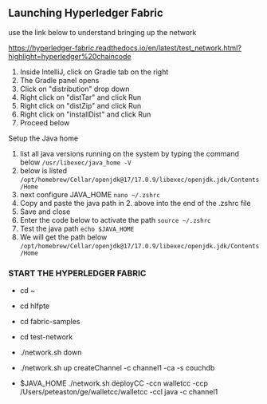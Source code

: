## Launching Hyperledger Fabric 

use the link below to understand bringing up the network

https://hyperledger-fabric.readthedocs.io/en/latest/test_network.html?highlight=hyperledger%20chaincode

1. Inside IntelliJ, click on Gradle tab on the right
2. The Gradle panel opens
3. Click on "distribution" drop down
4. Right click on "distTar" and click Run
5. Right click on "distZip" and click Run
6. Right click on "installDist" and click Run
7. Proceed below

Setup the Java home
1. list all java versions running on the system by typing the command below
```/usr/libexec/java_home -V```
2. below is listed
```/opt/homebrew/Cellar/openjdk@17/17.0.9/libexec/openjdk.jdk/Contents/Home```
3. next configure JAVA_HOME
```nano ~/.zshrc```
4. Copy and paste the java path in 2. above into the end of the .zshrc file
5. Save and close
6. Enter the code below to activate the path
```source ~/.zshrc```
7. Test the java path
```echo $JAVA_HOME```
8. We will get the path below
```/opt/homebrew/Cellar/openjdk@17/17.0.9/libexec/openjdk.jdk/Contents/Home```


### START THE HYPERLEDGER FABRIC
- cd ~
- cd hlfpte
- cd fabric-samples
- cd test-network

- ./network.sh down

- ./network.sh up createChannel -c channel1 -ca -s couchdb

- $JAVA_HOME ./network.sh deployCC -ccn walletcc -ccp /Users/peteaston/ge/walletcc/walletcc -ccl java -c channel1
